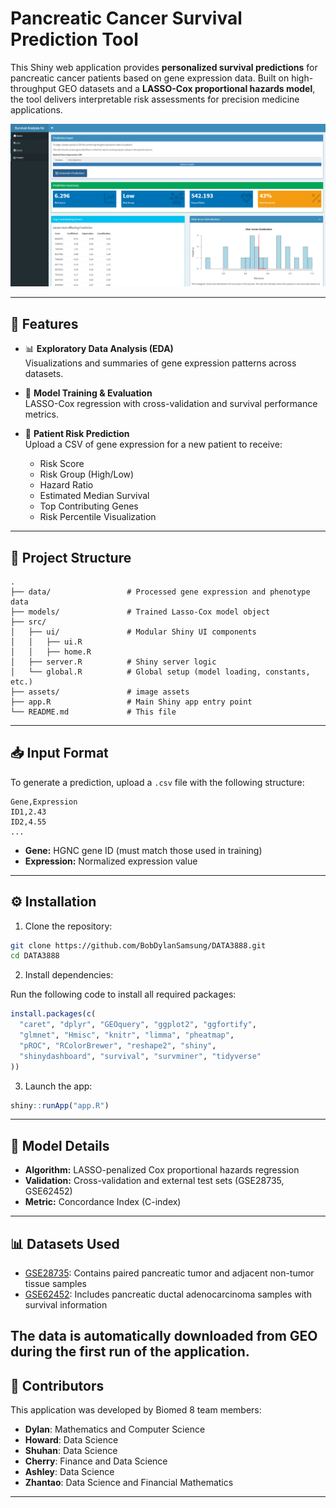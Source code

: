 
# Pancreatic Cancer Survival Prediction Tool

This Shiny web application provides **personalized survival predictions** for pancreatic cancer patients based on gene expression data. Built on high-throughput GEO datasets and a **LASSO-Cox proportional hazards model**, the tool delivers interpretable risk assessments for precision medicine applications.

![screenshot](./assets/app_screenshot.png)

---

## 🚀 Features

- 📊 **Exploratory Data Analysis (EDA)**  
  Visualizations and summaries of gene expression patterns across datasets.

- 🧠 **Model Training & Evaluation**  
  LASSO-Cox regression with cross-validation and survival performance metrics.

- 🧬 **Patient Risk Prediction**  
  Upload a CSV of gene expression for a new patient to receive:
  - Risk Score
  - Risk Group (High/Low)
  - Hazard Ratio
  - Estimated Median Survival
  - Top Contributing Genes
  - Risk Percentile Visualization

---

## 📁 Project Structure

```
.
├── data/                 # Processed gene expression and phenotype data
├── models/               # Trained Lasso-Cox model object
├── src/
│   ├── ui/               # Modular Shiny UI components
│   │   ├── ui.R
│   │   ├── home.R
│   ├── server.R          # Shiny server logic
│   └── global.R          # Global setup (model loading, constants, etc.)
├── assets/               # image assets
├── app.R                 # Main Shiny app entry point
└── README.md             # This file
```

---

## 📥 Input Format

To generate a prediction, upload a `.csv` file with the following structure:

```csv
Gene,Expression
ID1,2.43
ID2,4.55
...
```

- **Gene:** HGNC gene ID (must match those used in training)
- **Expression:** Normalized expression value

---

## ⚙️ Installation

1. Clone the repository:

```bash
git clone https://github.com/BobDylanSamsung/DATA3888.git
cd DATA3888
```

2. Install dependencies:

Run the following code to install all required packages:

```r
install.packages(c(
  "caret", "dplyr", "GEOquery", "ggplot2", "ggfortify", 
  "glmnet", "Hmisc", "knitr", "limma", "pheatmap", 
  "pROC", "RColorBrewer", "reshape2", "shiny", 
  "shinydashboard", "survival", "survminer", "tidyverse"
))
```

3. Launch the app:

```r
shiny::runApp("app.R")
```

---

## 🧪 Model Details

- **Algorithm:** LASSO-penalized Cox proportional hazards regression
- **Validation:** Cross-validation and external test sets (GSE28735, GSE62452)
- **Metric:** Concordance Index (C-index)

---

## 📊 Datasets Used

- [GSE28735](https://www.ncbi.nlm.nih.gov/geo/query/acc.cgi?acc=GSE28735):  Contains paired pancreatic tumor and adjacent non-tumor tissue samples
- [GSE62452](https://www.ncbi.nlm.nih.gov/geo/query/acc.cgi?acc=GSE62452):  Includes pancreatic ductal adenocarcinoma samples with survival information

The data is automatically downloaded from GEO during the first run of the application.
---

## 👥 Contributors

This application was developed by Biomed 8 team members:

- **Dylan**: Mathematics and Computer Science
- **Howard**: Data Science
- **Shuhan**: Data Science
- **Cherry**: Finance and Data Science
- **Ashley**: Data Science
- **Zhantao**: Data Science and Financial Mathematics

---
